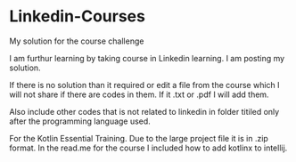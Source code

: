 # Linkedin-Courses
My solution for the course challenge 


I am furthur learning by taking course in Linkedin learning.
I am posting my solution.

If there is no solution than it required or edit a file from the course which I will not share if there are codes in them. If it .txt or .pdf I will add them.


Also include other codes that is not related to linkedin in folder titiled only after the programming language used.  


For the Kotlin Essential Training. Due to the large project file it is in .zip format. In the read.me for the course I included how to add kotlinx to intellij. 

